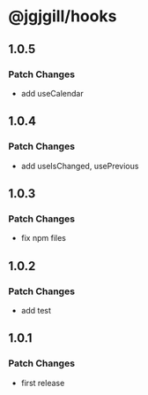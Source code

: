 # @jgjgill/hooks

## 1.0.5

### Patch Changes

- add useCalendar

## 1.0.4

### Patch Changes

- add useIsChanged, usePrevious

## 1.0.3

### Patch Changes

- fix npm files

## 1.0.2

### Patch Changes

- add test

## 1.0.1

### Patch Changes

- first release
